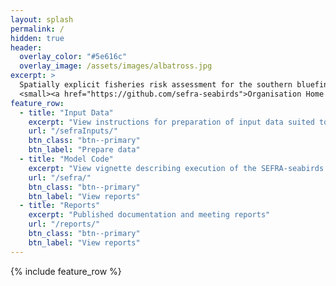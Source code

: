 ```yaml
---
layout: splash
permalink: /
hidden: true
header:
  overlay_color: "#5e616c"
  overlay_image: /assets/images/albatross.jpg
excerpt: >
  Spatially explicit fisheries risk assessment for the southern bluefin tuna surface longline fishery.<br />
  <small><a href="https://github.com/sefra-seabirds">Organisation Home Page</a></small>
feature_row:
  - title: "Input Data"
    excerpt: "View instructions for preparation of input data suited to analysis with the SEFRA-seabirds model."
    url: "/sefraInputs/"
    btn_class: "btn--primary"
    btn_label: "Prepare data"
  - title: "Model Code"
    excerpt: "View vignette describing execution of the SEFRA-seabirds model code."
    url: "/sefra/"
    btn_class: "btn--primary"
    btn_label: "View reports"
  - title: "Reports"
    excerpt: "Published documentation and meeting reports"
    url: "/reports/"
    btn_class: "btn--primary"
    btn_label: "View reports"      
---
```


{% include feature_row %}
